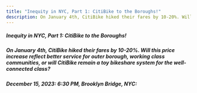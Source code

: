 ```yaml
---
title: "Inequity in NYC, Part 1: CitiBike to the Boroughs!"
description: On January 4th, CitiBike hiked their fares by 10-20%. Will this price increase reflect better service for outer borough, working class communities, or will CitiBike remain a toy bikeshare system for the well-connected class?
---
```

##### Inequity in NYC, Part 1: CitiBike to the Boroughs!
##### On January 4th, CitiBike hiked their fares by 10-20%. Will this price increase reflect better service for outer borough, working class communities, or will CitiBike remain a toy bikeshare system for the well-connected class?

##### December 15, 2023: 6:30 PM, Brooklyn Bridge, NYC:

